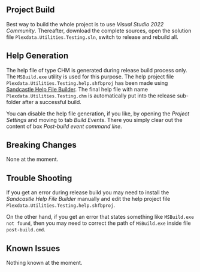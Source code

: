 ## Project Build

Best way to build the whole project is to use _Visual Studio 2022 Community_. Thereafter, 
download the complete sources, open the solution file `Plexdata.Utilities.Testing.sln`, 
switch to release and rebuild all.

## Help Generation

The help file of type CHM is generated during release build process only. The `MSBuild.exe` 
utility is used for this purpose. The help project file `Plexdata.Utilities.Testing.help.shfbproj` 
has been made using [Sandcastle Help File Builder](http://ewsoftware.github.io/SHFB). The 
final help file with name `Plexdata.Utilities.Testing.chm` is automatically put into the 
release sub-folder after a successful build.

You can disable the help file generation, if you like, by opening the _Project Settings_ and 
moving to tab _Build Events_. There you simply clear out the content of box _Post-build event 
command line_.

## Breaking Changes

None at the moment.

## Trouble Shooting

If you get an error during release build you may need to install the _Sandcastle Help File 
Builder_ manually and edit the help project file `Plexdata.Utilities.Testing.help.shfbproj`.

On the other hand, if you get an error that states something like `MSBuild.exe not found`, 
then you may need to correct the path of `MSBuild.exe` inside file `post-build.cmd`.

## Known Issues

Nothing known at the moment.
